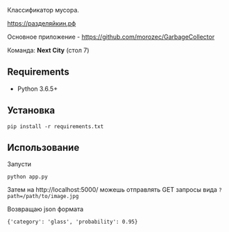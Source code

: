 Классификатор мусора.

https://разделяйкин.рф

Основное приложение - https://github.com/morozec/GarbageCollector

Команда: **Next City** (стол 7)

## Requirements

- Python 3.6.5+


## Установка

`pip install -r requirements.txt`

## Использование

Запусти

`python app.py`

Затем на http://localhost:5000/ можешь отправлять GET запросы вида `?path=/path/to/image.jpg`

Возвращаю json формата

`{'category': 'glass', 'probability': 0.95}`
